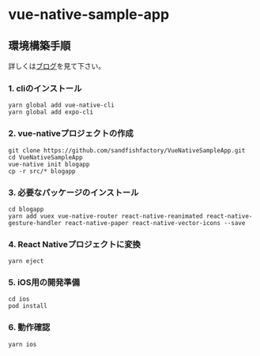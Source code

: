 # vue-native-sample-app

## 環境構築手順
詳しくは[ブログ](https://sandfishfactory.hatenablog.com/entry/2019/11/09/093630)を見て下さい。

### 1. cliのインストール
```
yarn global add vue-native-cli
yarn global add expo-cli
```

### 2. vue-nativeプロジェクトの作成
```
git clone https://github.com/sandfishfactory/VueNativeSampleApp.git
cd VueNativeSampleApp
vue-native init blogapp
cp -r src/* blogapp
```


### 3. 必要なパッケージのインストール
```
cd blogapp
yarn add vuex vue-native-router react-native-reanimated react-native-gesture-handler react-native-paper react-native-vector-icons --save
```

### 4. React Nativeプロジェクトに変換
```
yarn eject
```

### 5. iOS用の開発準備
```
cd ios
pod install
```

### 6. 動作確認
```
yarn ios
```
